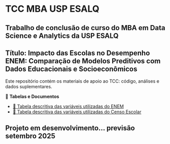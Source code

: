 # TCC MBA USP ESALQ
## Trabalho de conclusão de curso do MBA em Data Science e Analytics da USP ESALQ

## Título: Impacto das Escolas no Desempenho ENEM: Comparação de Modelos Preditivos com Dados Educacionais e Socioeconômicos

Este repositório contém os materiais de apoio ao TCC: código, análises e dados suplementares.

📁 **Tabelas e Documentos**
- [📄 Tabela descritiva das variáveis utilizadas do ENEM](.Referencia_Variaveis/Variaveis_Utilizadas_ENEM.md)
- [📄 Tabela descritiva das variáveis utilizadas do Censo Escolar](.Referencia_Variaveis/Variaveis_Utilizadas_Censo.md)


## Projeto em desenvolvimento... previsão setembro 2025
